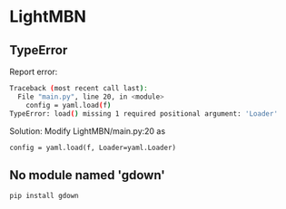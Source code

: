 # LightMBN

## TypeError

Report error:
```bash
Traceback (most recent call last):
  File "main.py", line 20, in <module>
    config = yaml.load(f)
TypeError: load() missing 1 required positional argument: 'Loader'
```

Solution:
Modify LightMBN/main.py:20 as 
```text
config = yaml.load(f, Loader=yaml.Loader)
```

## No module named 'gdown'

```bash
pip install gdown
```
